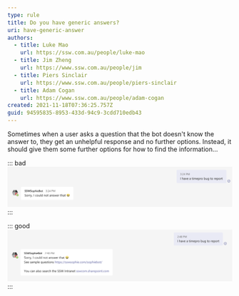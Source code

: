 ```yaml
---
type: rule
title: Do you have generic answers?
uri: have-generic-answer
authors:
  - title: Luke Mao
    url: https://ssw.com.au/people/luke-mao
  - title: Jim Zheng
    url: https://www.ssw.com.au/people/jim
  - title: Piers Sinclair
    url: https://www.ssw.com.au/people/piers-sinclair
  - title: Adam Cogan
    url: https://www.ssw.com.au/people/adam-cogan
created: 2021-11-18T07:36:25.757Z
guid: 94595835-8953-433d-94c9-3cdd710edb43
---
```

Sometimes when a user asks a question that the bot doesn't know the answer to, they get an unhelpful response and no further options. Instead, it should give them some further options for how to find the information...

<!--endintro-->


::: bad
![Figure: Bad example - Just answer I don't know](/rules/have-generic-answer/bad-response.png)
:::

::: good
![Figure: Good example - Using generic answer with extra information](/rules/have-generic-answer/use-generic-answer.png)
:::

